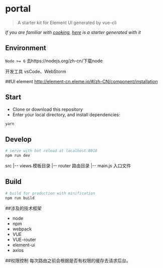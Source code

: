 # portal



> A starter kit for Element UI generated by vue-cli

*If you are familiar with [cooking](https://github.com/elemefe/cooking), [here](https://github.com/ElementUI/element-cooking-starter) is a starter generated with it*

## Environment

`Node >= 6`
去https://nodejs.org/zh-cn/下载node

开发工具
vsCode、WebStorm

##UI
element
http://element-cn.eleme.io/#/zh-CN/component/installation

## Start

 - Clone or download this repository
 - Enter your local directory, and install dependencies:

``` bash
yarn
```

## Develop

``` bash
# serve with hot reload at localhost:8010
npm run dev
```
src
|-- views 模板目录
|-- router 路由目录
|-- main.js 入口文件    
## Build

``` bash
# build for production with minification
npm run build
```

##涉及的技术框架
* node
* npm
* webpack
* VUE
* VUE-router
* element-ui
* axios

##权限控制
每次路由之前会根据是否有权限的缓存去请求后台。


